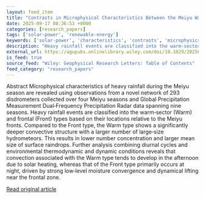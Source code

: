 ```yaml
---
layout: feed_item
title: "Contrasts in Microphysical Characteristics Between the Meiyu Warm‐Sector and Frontal Heavy Rainfall in East China"
date: 2025-09-17 08:36:53 +0000
categories: [research_papers]
tags: ['solar-power', 'renewable-energy']
keywords: ['solar-power', 'characteristics', 'contrasts', 'microphysical', 'renewable-energy']
description: "Heavy rainfall events are classified into the warm‐sector (Warm) and frontal (Front) types based on their locations relative to the Meiyu fronts"
external_url: https://agupubs.onlinelibrary.wiley.com/doi/10.1029/2025GL117902?af=R
is_feed: true
source_feed: "Wiley: Geophysical Research Letters: Table of Contents"
feed_category: "research_papers"
---
```


Abstract Microphysical characteristics of heavy rainfall during the Meiyu season are revealed using observations from a novel network of 293 disdrometers collected over four Meiyu seasons and Global Precipitation Measurement Dual‐Frequency Precipitation Radar data spanning nine seasons. Heavy rainfall events are classified into the warm‐sector (Warm) and frontal (Front) types based on their locations relative to the Meiyu fronts. Compared to the Front type, the Warm type shows a significantly deeper convective structure with a larger number of large‐size hydrometeors. This results in lower number concentration and larger mean size of surface raindrops. Further analysis combining diurnal cycles and environmental thermodynamic and dynamic conditions reveals that convection associated with the Warm type tends to develop in the afternoon due to solar heating, whereas that of the Front type primarily occurs at night, driven by strong low‐level moisture convergence and dynamical lifting near the frontal zone.

[Read original article](https://agupubs.onlinelibrary.wiley.com/doi/10.1029/2025GL117902?af=R)
